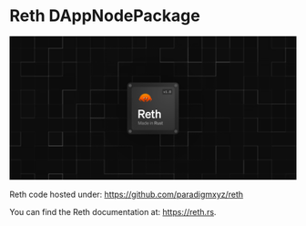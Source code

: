 # Reth DAppNodePackage

![](./reth.png)

Reth code hosted under: https://github.com/paradigmxyz/reth

You can find the Reth documentation at: https://reth.rs.
